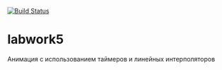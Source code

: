 [![Build Status](https://travis-ci.org/icg2018/labwork5.svg?branch=gh-pages)](https://travis-ci.org/icg2018/labwork5)
# labwork5
Анимация с использованием таймеров и линейных интерполяторов
